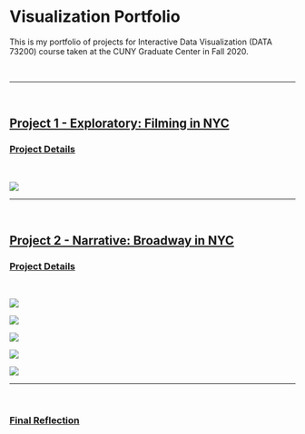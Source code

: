 # Visualization Portfolio
This is my portfolio of projects for Interactive Data Visualization (DATA 73200) course taken at the CUNY Graduate Center in Fall 2020.

<br />

-----------
<br />

## [Project 1 - Exploratory: Filming in NYC](https://beyenidogan.github.io/Viz-Portfolio/Exploratory-Filming-in-NYC/)

### [Project Details](https://github.com/beyenidogan/Viz-Portfolio/tree/main/Exploratory-Filming-in-NYC)

<br />

![](https://github.com/beyenidogan/Viz-Portfolio/blob/main/assets/Documents/Exploratory_thumbnail.png)


-----------
<br />

## [Project 2 - Narrative: Broadway in NYC](https://beyenidogan.github.io/Viz-Portfolio/Narrative-Broadway/)

### [Project Details](https://github.com/beyenidogan/Viz-Portfolio/tree/main/Narrative-Broadway/)

<br />

![](https://github.com/beyenidogan/Viz-Portfolio/blob/main/assets/Documents/Narrative_Image1.png)

![](https://github.com/beyenidogan/Viz-Portfolio/blob/main/assets/Documents/Narrative_Image2.png)

![](https://github.com/beyenidogan/Viz-Portfolio/blob/main/assets/Documents/Narrative_Image3.png)

![](https://github.com/beyenidogan/Viz-Portfolio/blob/main/assets/Documents/Narrative_Image4.png)

![](https://github.com/beyenidogan/Viz-Portfolio/blob/main/assets/Documents/Narrative_Image5.png)

-----------
<br />

### [Final Reflection](https://github.com/beyenidogan/Viz-Portfolio/blob/main/assets/Documents/Final_Reflection.pdf)

